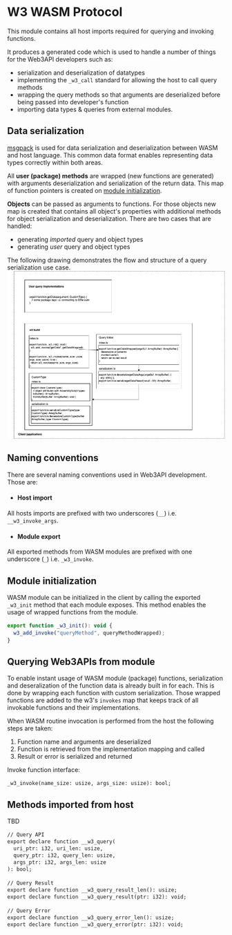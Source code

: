 # W3 WASM Protocol
This module contains all host imports required for querying and invoking functions.

It produces a generated code which is used to handle a number of things for the Web3API developers such as:
 - serialization and deserialization of datatypes
 - implementing the `_w3_call` standard for allowing the host to call query methods
 - wrapping the query methods so that arguments are deserialized before being passed into developer's function
 - importing data types & queries from external modules.
 
## Data serialization
[msgpack](https://msgpack.org) is used for data serialization and deserialization between WASM and host language.
This common data format enables representing data types correctly within both areas.

All **user (package) methods** are wrapped (new functions are generated) with arguments deserialization and serialization of the return data.
This map of function pointers is created on [module initialization](#module-initialization). 

**Objects** can be passed as arguments to functions. For those objects new map is created that contains all object's properties with
additional methods for object serialization and deserialization.
There are two cases that are handled:
* generating *imported* query and object types
* generating *user* query and object types

The following drawing demonstrates the flow and structure of a query serialization use case.
![Query_serialization](../assets/Query_serialization.png)

## Naming conventions

There are several naming conventions used in Web3API development. Those are:
* #### Host import
All hosts imports are prefixed with two underscores (`__`) i.e. `__w3_invoke_args`.

* #### Module export
All exported methods from WASM modules are prefixed with one underscore (`_`) i.e. `_w3_invoke`.

## Module initialization

WASM module can be initialized in the client by calling the exported `_w3_init` method that each module exposes.
This method enables the usage of wrapped functions from the module.

```js
export function _w3_init(): void {
  w3_add_invoke("queryMethod", queryMethodWrapped);
}

```
## Querying Web3APIs from module
To enable instant usage of WASM module (package) functions, serialization and deseralization of the function data is already built in for each.
This is done by wrapping each function with custom serialization.
Those wrapped functions are added to the w3's `invokes` map that keeps track of all invokable functions and their implementations.

When WASM routine invocation is performed from the host the following steps are taken:
1. Function name and arguments are deserialized
2. Function is retrieved from the implementation mapping and called
3. Result or error is serialized and returned

Invoke function interface:
```
_w3_invoke(name_size: usize, args_size: usize): bool;
```

## Methods imported from host
TBD
```
// Query API
export declare function __w3_query(
  uri_ptr: i32, uri_len: usize,
  query_ptr: i32, query_len: usize,
  args_ptr: i32, args_len: usize
): bool;

// Query Result
export declare function __w3_query_result_len(): usize;
export declare function __w3_query_result(ptr: i32): void;

// Query Error
export declare function __w3_query_error_len(): usize;
export declare function __w3_query_error(ptr: i32): void;
```
